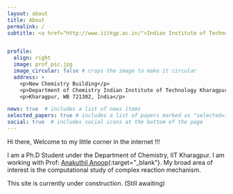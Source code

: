 ```yaml
---
layout: about
title: About
permalink: /
subtitle: <a href="http://www.iitkgp.ac.in/">Indian Institute of Technology Kharagpur</a>, <a href="http://www.chemistry.iitkgp.ac.in/"> Department of Chemistry </a>.


profile:
  align: right
  image: prof_pic.jpg
  image_circular: false # crops the image to make it circular
  address: >
    <p>New Chemistry Building</p>
    <p>Department of Chemistry Indian Institute of Technology Kharagpur</p>
    <p>Kharagpur, WB 721302, India</p>

news: true  # includes a list of news items
selected_papers: true # includes a list of papers marked as "selected={true}"
social: true  # includes social icons at the bottom of the page
---
```


Hi there, Welcome to my little corner in the internet !!!

I am a Ph.D Student under the Department of Chemistry, IIT Kharagpur. I am
working with Prof: [Anakuthil Anoop](http://www.chemistry.iitkgp.ac.in/~anoop/){:target="\_blank"}. My
broad area of interest is the computational study of complex reaction mechanism.

This site is currently under construction. (Still awaiting)

